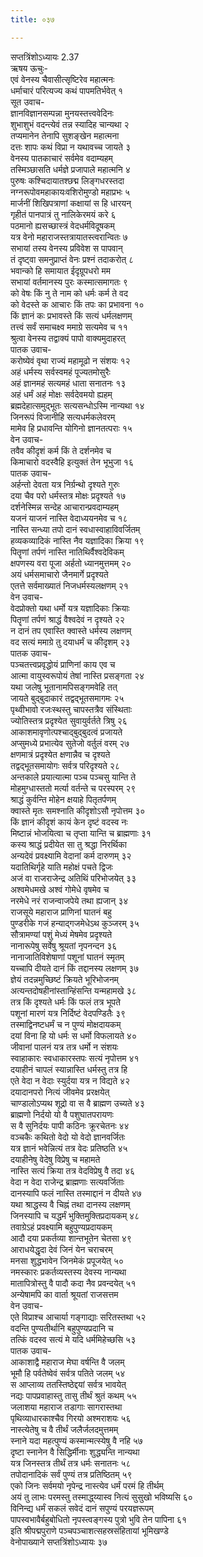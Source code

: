 ```yaml
---
title: ०३७

---
```

सप्तत्रिंशोऽध्यायः 2.37  
ऋषय ऊचुः-  
एवं वेनस्य चैवासीत्सृष्टिरेव महात्मनः  
धर्माचारं परित्यज्य कथं पापमतिर्भवेत् १  
सूत उवाच-  
ज्ञानविज्ञानसम्पन्ना मुनयस्तत्त्ववेदिनः  
शुभाशुभं वदन्त्येवं तन्न स्यादिह चान्यथा २  
तप्यमानेन तेनापि सुशङ्खेन महात्मना  
दत्तः शापः कथं विप्रा न यथावच्च जायते ३  
वेनस्य पातकाचारं सर्वमेव वदाम्यहम्  
तस्मिञ्छासति धर्मज्ञे प्रजापाले महात्मनि ४  
पुरुषः कश्चिदायातश्छद्म लिङ्गधरस्तदा  
नग्नरूपोवमहाकायःवशिरोमुण्डो महाप्रभः ५  
मार्जनीं शिखिपत्राणां कक्षायां स हि धारयन्  
गृहीतं पानपात्रं तु नालिकेरमयं करे ६  
पठमानो ह्यसच्छास्त्रं वेदधर्मविदूषकम्  
यत्र वेनो महाराजस्तत्रायातस्त्वरान्वितः ७  
सभायां तस्य वेनस्य प्रविवेश स पापवान्  
तं दृष्ट्वा समनुप्राप्तं वेनः प्रश्नं तदाकरोत् ८  
भवान्को हि समायात ईदृग्रूपधरो मम  
सभायां वर्तमानस्य पुरः कस्मात्समागतः ९  
को वेषः किं नु ते नाम को धर्मः कर्म ते वद  
को वेदस्ते क आचारः किं तपः का प्रभावना १०  
किं ज्ञानं कः प्रभावस्ते किं सत्यं धर्मलक्षणम्  
तत्त्वं सर्वं समाचक्ष्व ममाग्रे सत्यमेव च ११  
श्रुत्वा वेनस्य तद्वाक्यं पापो वाक्यमुदाहरत्  
पातक उवाच-  
करोष्येवं वृथा राज्यं महामूढो न संशयः १२  
अहं धर्मस्य सर्वस्वमहं पूज्यतमोसुरैः  
अहं ज्ञानमहं सत्यमहं धाता सनातनः १३  
अहं धर्मं अहं मोक्षः सर्वदेवमयो ह्यहम्  
ब्रह्मदेहात्समुद्भूतः सत्यसन्धोऽस्मि नान्यथा १४  
जिनरूपं विजानीहि सत्यधर्मकलेवरम्  
मामेव हि प्रधावन्ति योगिनो ज्ञानतत्पराः १५  
वेन उवाच-  
तवैव कीदृशं कर्म किं ते दर्शनमेव च  
किमाचारो वदस्वैहि इत्युक्तं तेन भूभुजा १६  
पातक उवाच-  
अर्हन्तो देवता यत्र निर्ग्रन्थो दृश्यते गुरुः  
दया चैव परो धर्मस्तत्र मोक्षः प्रदृश्यते १७  
दर्शनेस्मिन्न सन्देह आचारान्प्रवदाम्यहम्  
यजनं याजनं नास्ति वेदाध्ययनमेव च १८  
नास्ति सन्ध्या तपो दानं स्वधास्वाहाविवर्जितम्  
हव्यकव्यादिकं नास्ति नैव यज्ञादिका क्रिया १९  
पितॄणां तर्पणं नास्ति नातिथिर्वैश्वदेविकम्  
क्षपणस्य वरा पूजा अर्हतो ध्यानमुत्तमम् २०  
अयं धर्मसमाचारो जैनमार्गे प्रदृश्यते  
एतत्ते सर्वमाख्यातं निजधर्मस्यलक्षणम् २१  
वेन उवाच-  
वेदप्रोक्तो यथा धर्मो यत्र यज्ञादिकाः क्रियाः  
पितॄणां तर्पणं श्राद्धं वैश्वदेवं न दृश्यते २२  
न दानं तप एवास्ति क्वास्ते धर्मस्य लक्षणम्  
वद सत्यं ममाग्रे तु दयाधर्मं च कीदृशम् २३  
पातक उवाच-  
पञ्चतत्त्वप्रवृद्धोयं प्राणिनां काय एव च  
आत्मा वायुस्वरूपोयं तेषां नास्ति प्रसङ्गता २४  
यथा जलेषु भूतानामपिसङ्गमवेहि तत्  
जायते बुद्बुदाकारं तद्वद्भूतसमागमः २५  
पृथ्वीभावो रजःस्थस्तु चापस्तत्रैव संस्थिताः  
ज्योतिस्तत्र प्रदृश्येत सुवायुर्वर्तते त्रिषु २६  
आकाशमावृणोत्पश्चाद्बुद्बुदत्वं प्रजायते  
अप्सुमध्ये प्रभात्येव सुतेजो वर्तुलं वरम् २७  
क्षणमात्रं प्रदृश्येत क्षणान्नैव च दृश्यते  
तद्वद्भूतसमायोगः सर्वत्र परिदृश्यते २८  
अन्तकाले प्रयात्यात्मा पञ्च पञ्चसु यान्ति ते  
मोहमुग्धास्ततो मर्त्या वर्तन्ते च परस्परम् २९  
श्राद्धं कुर्वन्ति मोहेन क्षयाहे पितृतर्पणम्  
क्वास्ते मृतः समश्नाति कीदृशोऽसौ नृपोत्तम ३०  
किं ज्ञानं कीदृशं कायं केन दृष्टं वदस्व नः  
मिष्टान्नं भोजयित्वा च तृप्ता यान्ति च ब्राह्मणाः ३१  
कस्य श्राद्धं प्रदीयेत सा तु श्रद्धा निरर्थिका  
अन्यदेवं प्रवक्ष्यामि वेदानां कर्म दारुणम् ३२  
यदातिथिर्गृहे याति महोक्षं पचते द्विजः  
अजं वा राजराजेन्द्र अतिथिं परिभोजयेत् ३३  
अश्वमेधमखे अश्वं गोमेधे वृषमेव च  
नरमेधे नरं राजन्वाजपेये तथा ह्यजान् ३४  
राजसूये महाराज प्राणिनां घातनं बहु  
पुण्डरीके गजं हन्याद्गजमेधेऽथ कुञ्जरम् ३५  
सौत्रामण्यां पशुं मेध्यं मेषमेव प्रदृश्यते  
नानारूपेषु सर्वेषु श्रूयतां नृपनन्दन ३६  
नानाजातिविशेषाणां पशूनां घातनं स्मृतम्  
यच्चापि दीयते दानं किं तद्दानस्य लक्षणम् ३७  
ज्ञेयं तदन्नमुच्छिष्टं क्रियते भूरिभोजनम्  
अत्यन्तदोषहीनांस्तान्हिंसन्ति यन्महामखे ३८  
तत्र किं दृश्यते धर्मः किं फलं तत्र भूपते  
पशूनां मारणं यत्र निर्दिष्टं वेदपण्डितैः ३९  
तस्माद्विनष्टधर्मं च न पुण्यं मोक्षदायकम्  
दयां विना हि यो धर्मः स धर्मो विफलायते ४०  
जीवानां पालनं यत्र तत्र धर्मो न संशयः  
स्वाहाकारः स्वधाकारस्तपः सत्यं नृपोत्तम ४१  
दयाहीनं चापलं स्यान्नास्ति धर्मस्तु तत्र हि  
एते वेदा न वेदाः स्युर्दया यत्र न विद्यते ४२  
दयादानपरो नित्यं जीवमेव प्ररक्षयेत्  
चाण्डालोऽप्यथ शूद्रो वा स वै ब्राह्मण उच्यते ४३  
ब्राह्मणो निर्दयो यो वै पशुघातपरायणः  
स वै सुनिर्दयः पापी कठिनः क्रूरचेतनः ४४  
वञ्चकैः कथितो वेदो यो वेदो ज्ञानवर्जितः  
यत्र ज्ञानं भवेन्नित्यं तत्र वेदः प्रतिष्ठति ४५  
दयाहीनेषु वेदेषु विप्रेषु च महामते  
नास्ति सत्यं क्रिया तत्र वेदविप्रेषु वै तदा ४६  
वेदा न वेदा राजेन्द्र ब्राह्मणाः सत्यवर्जिताः  
दानस्यापि फलं नास्ति तस्माद्दानं न दीयते ४७  
यथा श्राद्धस्य वै चिह्नं तथा दानस्य लक्षणम्  
जिनस्यापि च यद्धर्मं भुक्तिमुक्तिप्रदायकम् ४८  
तवाग्रेऽहं प्रवक्ष्यामि बहुपुण्यप्रदायकम्  
आदौ दया प्रकर्तव्या शान्तभूतेन चेतसा ४९  
आराधयेद्धृदा देवं जिनं येन चराचरम्  
मनसा शुद्धभावेन जिनमेकं प्रपूजयेत् ५०  
नमस्कारः प्रकर्तव्यस्तस्य देवस्य नान्यथा  
मातापित्रोस्तु वै पादौ कदा नैव प्रवन्दयेत् ५१  
अन्येषामपि का वार्ता श्रूयतां राजसत्तम  
वेन उवाच-  
एते विप्राश्च आचार्या गङ्गाद्याः सरितस्तथा ५२  
वदन्ति पुण्यतीर्थानि बहुपुण्यप्रदानि च  
तत्किं वदस्व सत्यं मे यदि धर्ममिहेच्छसि ५३  
पातक उवाच-  
आकाशाद्वै महाराज मेघा वर्षन्ति वै जलम्  
भूमौ हि पर्वतेष्वेवं सर्वत्र पतिते जलम् ५४  
स आप्लाव्य ततस्तिष्ठेद्दयां सर्वत्र भावयेत्  
नद्यः पापप्रवाहास्तु तासु तीर्थं श्रुतं कथम् ५५  
जलाशया महाराज तडागाः सागरास्तथा  
पृथिव्याधारकाश्चैव गिरयो अश्मराशयः ५६  
नास्त्येतेषु च वै तीर्थं जलैर्जलदमुत्तमम्  
स्नाने यदा महत्पुण्यं कस्मान्मत्स्येषु वै नहि ५७  
दृष्टा स्नानेन वै सिद्धिर्मीनाः शुद्ध्यन्ति नान्यथा  
यत्र जिनस्तत्र तीर्थं तत्र धर्मः सनातनः ५८  
तपोदानादिकं सर्वं पुण्यं तत्र प्रतिष्ठितम् ५९  
एको जिनः सर्वमयो नृपेन्द्र नास्त्येव धर्मं परमं हि तीर्थम्  
अयं तु लाभः परमस्तु तस्माद्ध्य्यास्व नित्यं सुसुखो भविष्यसि ६०  
विनिन्द्य धर्मं सकलं सवेदं दानं सपुण्यं परयज्ञरूपम्  
पापस्वभावैर्बहुबोधितो नृपस्त्वङ्गस्य पुत्रो भुवि तेन पापिना ६१  
 इति श्रीपद्मपुराणे पञ्चपञ्चाशत्सहस्रसंहितायां भूमिखण्डे  
वेनोपाख्याने सप्तत्रिंशोऽध्यायः ३७
